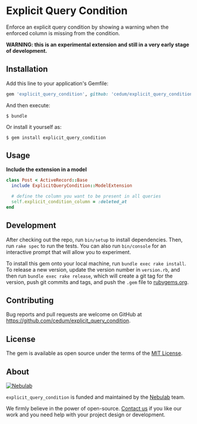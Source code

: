 # Explicit Query Condition

Enforce an explicit query condition by showing a warning when the enforced
column is missing from the condition.

**WARNING: this is an experimental extension and still in a very early stage of
development.**

## Installation

Add this line to your application's Gemfile:

```ruby
gem 'explicit_query_condition', github: 'cedum/explicit_query_condition'
```

And then execute:

    $ bundle

Or install it yourself as:

    $ gem install explicit_query_condition

## Usage

**Include the extension in a model**

```ruby
class Post < ActiveRecord::Base
  include ExplicitQueryCondition::ModelExtension

  # define the column you want to be present in all queries
  self.explicit_condition_column = :deleted_at
end
```

## Development

After checking out the repo, run `bin/setup` to install dependencies. Then, run `rake spec` to run the tests. You can also run `bin/console` for an interactive prompt that will allow you to experiment.

To install this gem onto your local machine, run `bundle exec rake install`. To release a new version, update the version number in `version.rb`, and then run `bundle exec rake release`, which will create a git tag for the version, push git commits and tags, and push the `.gem` file to [rubygems.org](https://rubygems.org).

## Contributing

Bug reports and pull requests are welcome on GitHub at https://github.com/cedum/explicit_query_condition.

## License

The gem is available as open source under the terms of the [MIT License](https://opensource.org/licenses/MIT).

## About

[![Nebulab][nebulab-logo]][nebulab]

`explicit_query_condition` is funded and maintained by the [Nebulab][nebulab] team.

We firmly believe in the power of open-source. [Contact us][contact-us] if you
like our work and you need help with your project design or development.

[solidus]: http://solidus.io/
[nebulab]: http://nebulab.it/
[nebulab-logo]: http://nebulab.it/assets/images/public/logo.svg
[contact-us]: http://nebulab.it/contact-us/
